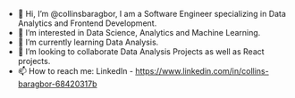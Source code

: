 - 👋 Hi, I’m @collinsbaragbor, I am a Software Engineer specializing in Data Analytics and Frontend Development.
- 👀 I’m interested in Data Science, Analytics and Machine Learning.
- 🌱 I’m currently learning Data Analysis.
- 💞️ I’m looking to collaborate Data Analysis Projects as well as React projects.
- 📫 How to reach me: LinkedIn - https://www.linkedin.com/in/collins-baragbor-68420317b

<!---
collinsbaragbor/collinsbaragbor is a ✨ special ✨ repository because its `README.md` (this file) appears on your GitHub profile.
You can click the Preview link to take a look at your changes.
--->
